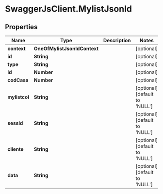 # SwaggerJsClient.MylistJsonld

## Properties

| Name          | Type                         | Description | Notes                                    |
| ------------- | ---------------------------- | ----------- | ---------------------------------------- |
| **context**   | **OneOfMylistJsonldContext** |             | [optional]                               |
| **id**        | **String**                   |             | [optional]                               |
| **type**      | **String**                   |             | [optional]                               |
| **id**        | **Number**                   |             | [optional]                               |
| **codCasa**   | **Number**                   |             | [optional]                               |
| **mylistcol** | **String**                   |             | [optional] [default to &#x27;NULL&#x27;] |
| **sessid**    | **String**                   |             | [optional] [default to &#x27;NULL&#x27;] |
| **cliente**   | **String**                   |             | [optional] [default to &#x27;NULL&#x27;] |
| **data**      | **String**                   |             | [optional] [default to &#x27;NULL&#x27;] |
